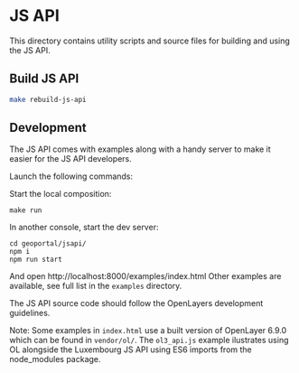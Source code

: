 # JS API

This directory contains utility scripts and source files for building and using
the JS API.

## Build JS API

```sh
make rebuild-js-api
```

## Development

The JS API comes with examples along with a handy server to make it easier for
the JS API developers.

Launch the following commands:

Start the local composition:
```
make run
```

In another console, start the dev server:
```
cd geoportal/jsapi/
npm i
npm run start
```
And open http://localhost:8000/examples/index.html
Other examples are available, see full list in the `examples` directory.

The JS API source code should follow the OpenLayers development guidelines.

Note: Some examples in `index.html` use a built version of OpenLayer 6.9.0 which can be found in `vendor/ol/`.
The `ol3_api.js` example ilustrates using OL alongside the Luxembourg JS API using ES6 imports from the node_modules package.
